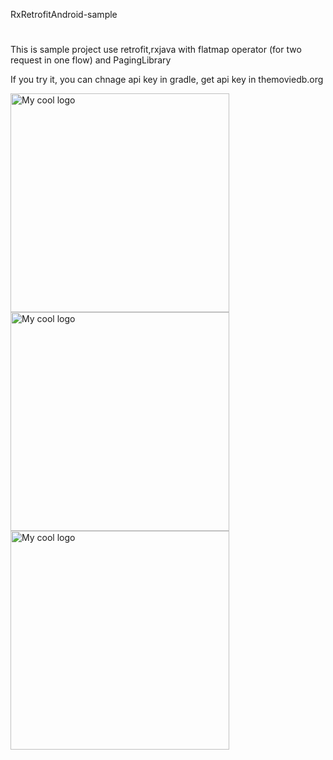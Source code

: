RxRetrofitAndroid-sample
#
This is sample project use retrofit,rxjava with flatmap operator (for two request in one flow) and PagingLibrary

If you try it, you can chnage api key in gradle, get api key in themoviedb.org


<img align="left" height="350" src="https://user-images.githubusercontent.com/18443356/55065501-85c01380-50ae-11e9-8cb4-b99d8bdb9e4d.png" alt="My cool logo"/>
<img align="left" height="350" src="https://user-images.githubusercontent.com/18443356/55065765-01ba5b80-50af-11e9-9ef6-69d64bd934f5.png" alt="My cool logo"/>
<img align="left" height="350" src="https://user-images.githubusercontent.com/18443356/55065766-01ba5b80-50af-11e9-9c01-3d2734da8a72.png" alt="My cool logo"/>



